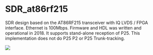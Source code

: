 # SDR_at86rf215
SDR design based on the AT86RF215 transceiver with IQ LVDS / FPGA interface. Ethernet is 100Mbps.
Firmware and HDL was written and operational in 2018. It supports stand-alone reception of P25. This implementation does not do P25 P2 or P25 Trunk-tracking.

<img src="https://raw.githubusercontent.com/tvelliott/SDR_at86rf215/main/images/SDR_at86rf215.png">
